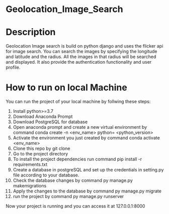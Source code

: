 # Geolocation_Image_Search

# Description
Geolocation Image search is build on python django and uses the flicker api for image search. You can search the images by specifying the longitude and latitude and the radius. All the images in that radius will be searched and displayed. It also provide the authentication functionality and user profile.

# How to run on local Machine
You can run the project of your local machine by follwing these steps:
1. Install python>=3.7
2. Download Anaconda Prompt
3. Download PostgreSQL for database
4. Open anaconda prompt and create a new virtual environment by command conda create -n <env_name> python= <python_version>
5. Activate the environment you just created by command conda activate <env_name>
6. Clone this repo by git clone
7. Go to the project directory
8. To install the project dependencies run command pip install -r requirements.txt
9. Create a database in postgreSQL and set up the credentials in setting.py file according to your database.
10. Check the database changes by command py manage.py makemigrations
11. Apply the changes to the database by command py manage.py migrate
12. run the project by command py manage.py runserver

Now your project is running and you can access it at 127.0.0.1:8000
